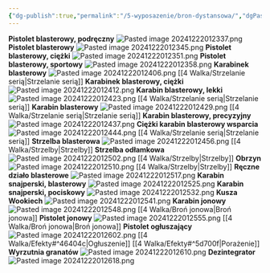 ```yaml
---
{"dg-publish":true,"permalink":"/5-wyposazenie/bron-dystansowa/","dgPassFrontmatter":true}
---
```


**Pistolet blasterowy, podręczny**
![Pasted image 20241222012337.png](/img/user/6%20Obrazy/Pasted%20image%2020241222012337.png)
**Pistolet blasterowy**
![Pasted image 20241222012345.png](/img/user/6%20Obrazy/Pasted%20image%2020241222012345.png)
**Pistolet blasterowy, ciężki**
![Pasted image 20241222012351.png](/img/user/6%20Obrazy/Pasted%20image%2020241222012351.png)
**Pistolet blasterowy, sportowy**
![Pasted image 20241222012358.png](/img/user/6%20Obrazy/Pasted%20image%2020241222012358.png)
**Karabinek blasterowy**
![Pasted image 20241222012406.png](/img/user/6%20Obrazy/Pasted%20image%2020241222012406.png)
[[4 Walka/Strzelanie serią\|Strzelanie serią]]
**Karabinek blasterowy, ciężki**
![Pasted image 20241222012412.png](/img/user/6%20Obrazy/Pasted%20image%2020241222012412.png)
**Karabin blasterowy, lekki**
![Pasted image 20241222012423.png](/img/user/6%20Obrazy/Pasted%20image%2020241222012423.png)
[[4 Walka/Strzelanie serią\|Strzelanie serią]]
**Karabin blasterowy**
![Pasted image 20241222012429.png](/img/user/6%20Obrazy/Pasted%20image%2020241222012429.png)
[[4 Walka/Strzelanie serią\|Strzelanie serią]]
**Karabin blasterowy, precyzyjny**
![Pasted image 20241222012437.png](/img/user/6%20Obrazy/Pasted%20image%2020241222012437.png)
**Ciężki karabin blasterowy wsparcia**
![Pasted image 20241222012444.png](/img/user/6%20Obrazy/Pasted%20image%2020241222012444.png)
[[4 Walka/Strzelanie serią\|Strzelanie serią]]
**Strzelba blasterowa**
![Pasted image 20241222012456.png](/img/user/6%20Obrazy/Pasted%20image%2020241222012456.png)
[[4 Walka/Strzelby\|Strzelby]]
**Strzelba odłamkowa**
![Pasted image 20241222012502.png](/img/user/6%20Obrazy/Pasted%20image%2020241222012502.png)
[[4 Walka/Strzelby\|Strzelby]]
**Obrzyn**
![Pasted image 20241222012510.png](/img/user/6%20Obrazy/Pasted%20image%2020241222012510.png)
[[4 Walka/Strzelby\|Strzelby]]
**Ręczne działo blasterowe**
![Pasted image 20241222012517.png](/img/user/6%20Obrazy/Pasted%20image%2020241222012517.png)
**Karabin snajperski, blasterowy**
![Pasted image 20241222012525.png](/img/user/6%20Obrazy/Pasted%20image%2020241222012525.png)
**Karabin snajperski, pociskowy**
![Pasted image 20241222012532.png](/img/user/6%20Obrazy/Pasted%20image%2020241222012532.png)
**Kusza Wookiech**
![Pasted image 20241222012541.png](/img/user/6%20Obrazy/Pasted%20image%2020241222012541.png)
**Karabin jonowy**
![Pasted image 20241222012548.png](/img/user/6%20Obrazy/Pasted%20image%2020241222012548.png)
[[4 Walka/Broń jonowa\|Broń jonowa]]
**Pistolet jonowy**
![Pasted image 20241222012555.png](/img/user/6%20Obrazy/Pasted%20image%2020241222012555.png)
[[4 Walka/Broń jonowa\|Broń jonowa]]
**Pistolet ogłuszający**
![Pasted image 20241222012602.png](/img/user/6%20Obrazy/Pasted%20image%2020241222012602.png)
[[4 Walka/Efekty#^46404c\|Ogłuszenie]] [[4 Walka/Efekty#^5d700f\|Porażenie]]
**Wyrzutnia granatów**
![Pasted image 20241222012610.png](/img/user/6%20Obrazy/Pasted%20image%2020241222012610.png)
**Dezintegrator**
![Pasted image 20241222012618.png](/img/user/6%20Obrazy/Pasted%20image%2020241222012618.png)